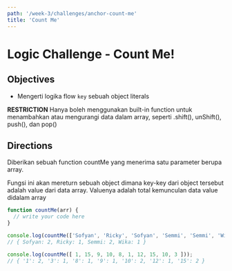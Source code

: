 ```yaml
---
path: '/week-3/challenges/anchor-count-me'
title: 'Count Me'
---
```


# Logic Challenge - Count Me!

## Objectives

- Mengerti logika flow `key` sebuah object literals

**RESTRICTION**
Hanya boleh menggunakan built-in function untuk menambahkan atau mengurangi data dalam array, seperti .shift(), unShift(), push(), dan pop()

## Directions

Diberikan sebuah function countMe yang menerima satu parameter berupa array.

Fungsi ini akan mereturn sebuah object dimana key-key dari object tersebut adalah value dari data array. Valuenya adalah total kemunculan data value didalam array

```JavaScript
function countMe(arr) {
  // write your code here
}

console.log(countMe(['Sofyan', 'Ricky', 'Sofyan', 'Semmi', 'Semmi', 'Wika']));
// { Sofyan: 2, Ricky: 1, Semmi: 2, Wika: 1 }

console.log(countMe([ 1, 15, 9, 10, 8, 1, 12, 15, 10, 3 ]));
// { '1': 2, '3': 1, '8': 1, '9': 1, '10': 2, '12': 1, '15': 2 }
```
